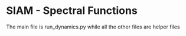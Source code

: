 # SIAM - Spectral Functions 
The main file is run_dynamics.py while all the other files are helper files
